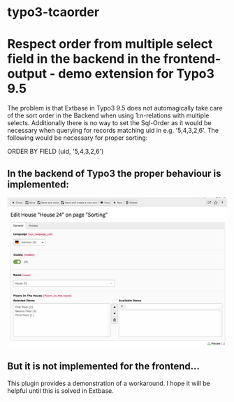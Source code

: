 # typo3-tcaorder

# Respect order from multiple select field in the backend in the frontend-output - demo extension for Typo3 9.5

The problem is that Extbase in Typo3 9.5 does not automagically take care of the sort order in the Backend when using 1:n-relations with multiple selects. Additionally there is no way to set the Sql-Order as it would be necessary when querying for records matching uid in e.g. '5,4,3,2,6'. The following would be necessary for proper sorting:

  ORDER BY FIELD (uid, '5,4,3,2,6')

## In the backend of Typo3 the proper behaviour is implemented:

![Alt text](Documentation.tmpl/Images/UserManual/multiple-select.png?raw=true "Optional Title")

## But it is not implemented for the frontend...

This plugin provides a demonstration of a workaround. I hope it will be helpful until this is solved in Extbase.
